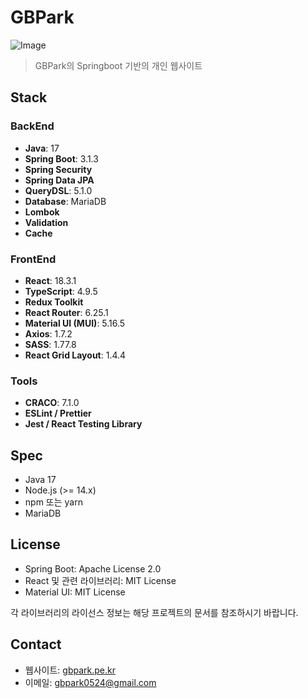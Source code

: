 # GBPark
![Image](https://github.com/user-attachments/assets/d917ab9e-1eba-4674-b908-a04ce26f1a76)
> GBPark의 Springboot 기반의 개인 웹사이트

## Stack

### BackEnd
- **Java**: 17
- **Spring Boot**: 3.1.3
- **Spring Security**
- **Spring Data JPA**
- **QueryDSL**: 5.1.0
- **Database**: MariaDB
- **Lombok**
- **Validation**
- **Cache**

### FrontEnd
- **React**: 18.3.1
- **TypeScript**: 4.9.5
- **Redux Toolkit**
- **React Router**: 6.25.1
- **Material UI (MUI)**: 5.16.5
- **Axios**: 1.7.2
- **SASS**: 1.77.8
- **React Grid Layout**: 1.4.4

### Tools
- **CRACO**: 7.1.0
- **ESLint / Prettier**
- **Jest / React Testing Library**


## Spec
- Java 17
- Node.js (>= 14.x)
- npm 또는 yarn
- MariaDB

## License

- Spring Boot: Apache License 2.0
- React 및 관련 라이브러리: MIT License
- Material UI: MIT License

각 라이브러리의 라이선스 정보는 해당 프로젝트의 문서를 참조하시기 바랍니다.

## Contact

- 웹사이트: [gbpark.pe.kr](https://gbpark.pe.kr)
- 이메일: [gbpark0524@gmail.com](mailto:gbpark0524@gmail.com)

